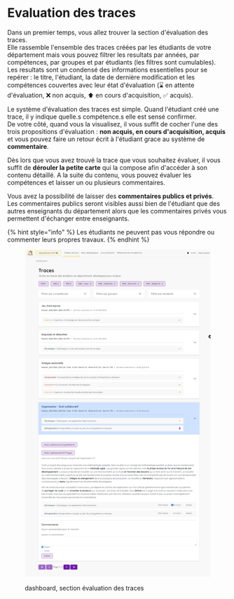 # Evaluation des traces

Dans un premier temps, vous allez trouver la section d'évaluation des traces. \
Elle rassemble l'ensemble des traces créées par les étudiants de votre département mais vous pouvez filtrer les resultats par années, par compétences, par groupes et par étudiants (les filtres sont cumulables). \
Les resultats sont un condensé des informations essentielles pour se repérer : le titre, l'étudiant, la date de dernière modification et les compétences couvertes avec leur état d'évaluation (⌛ en attente d'évaluation, ❌ non acquis, ⬆ en cours d'acquisition, ✅ acquis).

Le système d'évaluation des traces est simple. Quand l'étudiant créé une trace, il y indique quelle.s compétence.s elle est sensé confirmer. \
De votre côté, quand vous la visualisez, il vous suffit de cocher l'une des trois propositions d'évaluation : **non acquis, en cours d'acquisition, acquis** et vous pouvez faire un retour écrit à l'étudiant grace au système de **commentaire**.

Dès lors que vous avez trouvé la trace que vous souhaitez évaluer, il vous suffit de **dérouler la petite carte** qui la compose afin d'accéder à son contenu détaillé. A la suite du contenu, vous pouvez évaluer les compétences et laisser un ou plusieurs commentaires.

Vous avez la possibilité de laisser des **commentaires publics et privés**.\
Les commentaires publics seront visibles aussi bien de l'étudiant que des autres enseignants du département alors que les commentaires privés vous permettent d'échanger entre enseignants.

{% hint style="info" %}
Les étudiants ne peuvent pas vous répondre ou commenter leurs propres travaux.
{% endhint %}

<figure><img src="../../.gitbook/assets/eval_trace.png" alt=""><figcaption><p>dashboard, section évaluation des traces</p></figcaption></figure>
